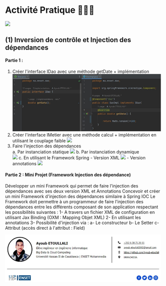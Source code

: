 # Activité Pratique 👨🏻‍💻
![](https://miro.medium.com/max/647/1*PBTTH5RGrfT1RBXxr989XQ.png)

## (1) Inversion de contrôle et Injection des dépendances

#### Partie 1 :
1. Créer l'interface IDao avec une méthode getDate + implémentation
![](Activité%20Pratique%20N°%201/images/1.jpg)
2. Créer l'interface IMetier avec une méthode calcul + implémentation en utilisant le couplage faible
![](Activites-Pratiques-JEE/main/Activité%20Pratique%20N°%201/images/2.jpg)
3. Faire l'injection des dépendances          
       a. Par instanciation statique
       ![](Activites-Pratiques-JEE/main/Activité%20Pratique%20N°%201/images/3.a..jpg)
       b. Par instanciation dynamique   
       ![](Activites-Pratiques-JEE/main/Activité%20Pratique%20N°%201/images/3.b..jpg)
       c. En utilisant le Framework Spring
              - Version XML
              ![](Activites-Pratiques-JEE/main/Activité%20Pratique%20N°%201/images/3.c.1..jpg)
              - Version annotations
              ![](Activites-Pratiques-JEE/main/Activité%20Pratique%20N°%201/images/3.c.2..jpg)
#### Partie 2 : Mini Projet (Framework Injection des dépendance)
Développer un mini Framework qui permet de faire l'injection des dépendances avec ses deux version XML et Annotations
Concevoir et créer un mini Framework d'injection des dépendances similaire à Spring IOC
Le Framework doit permettre à un programmeur de faire l'injection des dépendances entre les différents composant de son application respectant les possibilités suivantes : 
1- A travers un fichier XML de configuration en utilisant Jax Binding (OXM : Mapping Objet XML)
2- En utilisant les annotations
3- Possibilité d'injection via :
    a- Le constructeur
    b- Le Setter
    c- Attribut (accès direct à l'attribut : Field)

![](ayoub.jpg)
